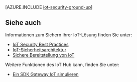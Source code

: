 <properties
 pageTitle="Sichern Sie Ihre IoT Lösung von Grund auf | Microsoft Azure"
 description="Dieser Artikel beschreibt die Sicherheitsfeatures von Microsoft Azure IoT Suite"
 services="iot-hub"
 documentationCenter=""
 authors="YuriDio"
 manager="timlt"
 editor=""/>

<tags
 ms.service="iot-hub"
 ms.devlang="na"
 ms.topic="article"
 ms.tgt_pltfrm="na"
 ms.workload="na"
 ms.date="10/17/2016"
 ms.author="yurid"/>

[AZURE.INCLUDE [iot-security-ground-up](../../includes/iot-security-ground-up.md)]

## <a name="see-also"></a>Siehe auch

Informationen zum Sichern Ihrer IoT-Lösung finden Sie unter:

- [IoT Security Best Practices][lnk-security-best-practices]
- [IoT-Sicherheitsarchitektur][lnk-security-architecture]
- [Sichere Bereitstellung von IoT][lnk-security-deployment]

Weitere Funktionen des IoT Hub kann, finden Sie unter:

- [Ein SDK Gateway IoT simulieren][lnk-gateway]

[lnk-security-best-practices]: iot-hub-security-best-practices.md
[lnk-security-architecture]: iot-hub-security-architecture.md
[lnk-security-deployment]: iot-hub-security-deployment.md

[lnk-gateway]: iot-hub-linux-gateway-sdk-simulated-device.md